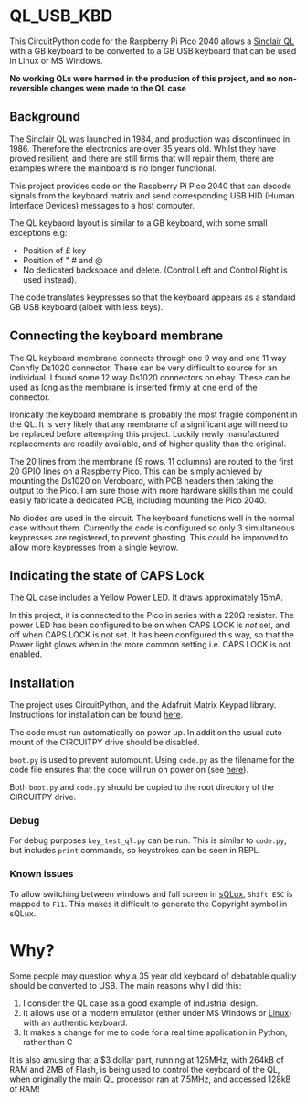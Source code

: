 # QL_USB_KBD
This CircuitPython code for the Raspberry Pi Pico 2040 allows a [Sinclair QL](https://en.wikipedia.org/wiki/Sinclair_QL) with a GB keyboard to be converted to a GB USB keyboard that can be used in Linux or MS Windows.

**No working QLs were harmed in the producion of this project, and no non-reversible changes were made to the QL case**

## Background
The Sinclair QL was launched in 1984, and production was discontinued in 1986. Therefore the electronics are over 35 years old. Whilst they have proved resilient, and there are still firms that will repair them, there are examples where the mainboard is no longer functional. 

This project provides code on the Raspberry Pi Pico 2040 that can decode signals from the keyboard matrix and send corresponding USB HID (Human Interface Devices) messages to a host computer.

The QL keybaord layout is similar to a GB keyboard, with some small exceptions e.g:  
+ Position of £ key  
+ Position of " # and @  
+ No dedicated backspace and delete. (Control Left and Control Right is used instead).

The code translates keypresses so that the keyboard appears as a standard GB USB keyboard (albeit with less keys).

## Connecting the keyboard membrane
The QL keyboard membrane connects through one 9 way and one 11 way Connfly Ds1020 connector. These can be very difficult to source for an individual. I found some 12 way Ds1020 connectors on ebay. These can be used as long as the membrane is inserted firmly at one end of the connector.

Ironically the keyboard membrane is probably the most fragile component in the QL. It is very likely that any membrane of a significant age will need to be replaced before attempting this project. Luckily newly manufactured replacements are readily available, and of higher quality than the original.

The 20 lines from the membrane (9 rows, 11 columns) are routed to the first 20 GPIO lines on a Raspberry Pico. This can be simply achieved by mounting the Ds1020 on Veroboard, with PCB headers then taking the output to the Pico. I am sure those with more hardware skills than me could easily fabricate a dedicated PCB, including mounting the Pico 2040.

No diodes are used in the circuit. The keyboard functions well in the normal case without them. Currently the code is configured so only 3 simultaneous keypresses are registered, to prevent ghosting. This could be improved to allow more keypresses from a single keyrow.  

## Indicating the state of CAPS Lock
The QL case includes a Yellow Power LED. It draws approximately 15mA.

In this project, it is connected to the Pico in series with a 220Ω resister. The power LED has been configured to be on when CAPS LOCK is *not* set, and off when CAPS LOCK is not set. It has been configured this way, so that the Power light glows when in the more common setting i.e. CAPS LOCK is not enabled.

## Installation
The project uses CircuitPython, and the Adafruit Matrix Keypad library. Instructions for installation can be found [here](https://learn.adafruit.com/matrix-keypad/python-circuitpython).

The code must run automatically on power up. In addition the usual auto-mount of the CIRCUITPY drive should be disabled. 

`boot.py` is used to prevent automount. Using `code.py` as the filename for the code file ensures that the code will run on power on (see [here](https://learn.adafruit.com/customizing-usb-devices-in-circuitpython/circuitpy-midi-serial)).

Both `boot.py` and `code.py` should be copied to the root directory of the CIRCUITPY drive.

### Debug
For debug purposes `key_test_ql.py` can be run. This is similar to `code.py`, but includes `print` commands, so keystrokes can be seen in REPL.

### Known issues
To allow switching between windows and full screen in [sQLux](https://github.com/SinclairQL/sQLux), `Shift ESC` is mapped to `F11`. This makes it difficult to generate the Copyright symbol in sQLux.

# Why?
Some people may question why a 35 year old keyboard of debatable quality should be converted to USB. The main reasons why I did this:
1) I consider the QL case as a good example of industrial design.
2) It allows use of a modern emulator (either under MS Windows or [Linux](https://github.com/SinclairQL/sQLux)) with an authentic keyboard.
3) It makes a change for me to code for a real time application in Python, rather than C  

It is also amusing that a $3 dollar part, running at 125MHz, with 264kB of RAM and 2MB of Flash, is being used to control the keyboard of the QL, when originally the main QL processor ran at 7.5MHz, and accessed 128kB of RAM!
